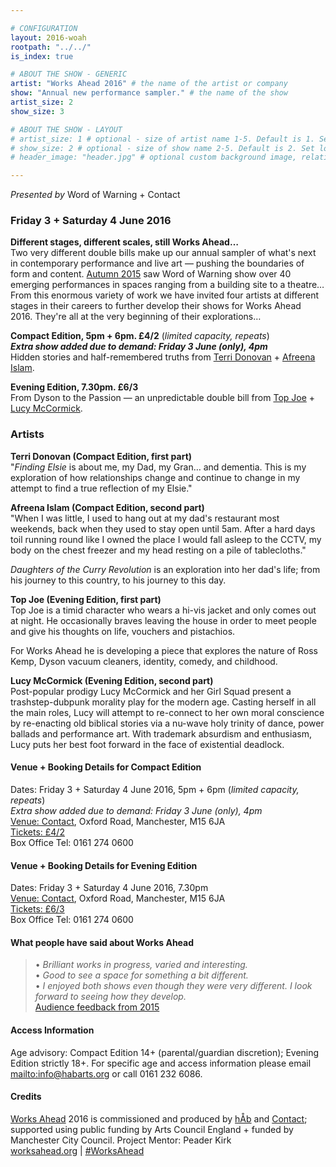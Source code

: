 ```yaml
---

# CONFIGURATION
layout: 2016-woah
rootpath: "../../"
is_index: true

# ABOUT THE SHOW - GENERIC
artist: "Works Ahead 2016" # the name of the artist or company
show: "Annual new performance sampler." # the name of the show
artist_size: 2
show_size: 3

# ABOUT THE SHOW - LAYOUT
# artist_size: 1 # optional - size of artist name 1-5. Default is 1. Set longer names to lower values
# show_size: 2 # optional - size of show name 2-5. Default is 2. Set longer names to lower values
# header_image: "header.jpg" # optional custom background image, relative to current page

---
```

*Presented by* Word of Warning + Contact
         
### Friday 3 + Saturday 4 June 2016        
**Different stages, different scales, still Works Ahead…**          
Two very different double bills make up our annual sampler of what's next in contemporary performance and live art — pushing the boundaries of form and content. [Autumn 2015](/archive/2015-autumnwinter) saw Word of Warning show over 40 emerging performances in spaces ranging from a building site to a theatre… From this enormous variety of work we have invited four artists at different stages in their careers to further develop their shows for Works Ahead 2016. They're all at the very beginning of their explorations…        
        
**Compact Edition, 5pm + 6pm. £4/2** (*limited capacity, repeats*)        
***Extra show added due to demand: Friday 3 June (only), 4pm***           
Hidden stories and half-remembered truths from [Terri Donovan](/current/2016-worksahead/donovan) + [Afreena Islam](/current/2016-worksahead/islam).        
         
**Evening Edition, 7.30pm. £6/3**          
From Dyson to the Passion — an unpredictable double bill from [Top Joe](/current/2016-worksahead/topjoe) + [Lucy McCormick](/current/2016-worksahead/mccormick).        
        
### Artists        
**Terri Donovan (Compact Edition, first part)**           
"*Finding Elsie* is about me, my Dad, my Gran… and dementia. This is my exploration of how relationships change and continue to change in my attempt to find a true reflection of my Elsie."            
          
**Afreena Islam (Compact Edition, second part)**          
"When I was little, I used to hang out at my dad's restaurant most weekends, back when they used to stay open until 5am. After a hard days toil running round like I owned the place I would fall asleep to the CCTV, my body on the chest freezer and my head resting on a pile of tablecloths."             
          
*Daughters of the Curry Revolution* is an exploration into her dad's life; from his journey to this country, to his journey to this day.           
           
**Top Joe (Evening Edition, first part)**             
Top Joe is a timid character who wears a hi-vis jacket and only comes out at night. He occasionally braves leaving the house in order to meet people and give his thoughts on life, vouchers and pistachios.             
          
For Works Ahead he is developing a piece that explores the nature of Ross Kemp, Dyson vacuum cleaners, identity, comedy, and childhood.        
          
**Lucy McCormick (Evening Edition, second part)**         
Post-popular prodigy Lucy McCormick and her Girl Squad present a trashstep-dubpunk morality play for the modern age. Casting herself in all the main roles, Lucy will attempt to re-connect to her own moral conscience by re-enacting old biblical stories via a nu-wave holy trinity of dance, power ballads and performance art. With trademark absurdism and enthusiasm, Lucy puts her best foot forward in the face of existential deadlock.          
            
#### Venue + Booking Details for Compact Edition        
Dates: Friday 3 + Saturday 4 June 2016, 5pm + 6pm (*limited capacity, repeats*)        
*Extra show added due to demand: Friday 3 June (only), 4pm*              
<a href="http://contactmcr.com/visit/getting-here" target="_blank">Venue: Contact</a>, Oxford Road, Manchester, M15 6JA         
<a href="http://contactmcr.com/whats-on/56892-works-ahead-compact-edition/booking" target="_blank">Tickets: £4/2</a>               
Box Office Tel: 0161 274 0600        
       
#### Venue + Booking Details for Evening Edition        
Dates: Friday 3 + Saturday 4 June 2016, 7.30pm        
<a href="http://contactmcr.com/visit/getting-here" target="_blank">Venue: Contact</a>, Oxford Road, Manchester, M15 6JA         
<a href="http://contactmcr.com/whats-on/47292-works-ahead/booking" target="_blank">Tickets: £6/3</a>               
Box Office Tel: 0161 274 0600        
          
#### What people have said about Works Ahead        
>• *Brilliant works in progress, varied and interesting.*        
>• *Good to see a space for something a bit different.*        
>• *I enjoyed both shows even though they were very different. I look forward to seeing how they develop.*          
[Audience feedback from 2015](/archive/2015-worksahead)
          
#### Access Information        
Age advisory: Compact Edition 14+ (parental/guardian discretion); Evening Edition strictly 18+. For specific age and access information please email <mailto:info@habarts.org> or call 0161 232 6086.          
          
#### Credits         
[Works Ahead](/hab/worksahead) 2016 is commissioned and produced by [hÅb](/hab) and <a href="http://contactmcr.com" target="_blank">Contact</a>; supported using public funding by Arts Council England + funded by Manchester City Council. Project Mentor: Peader Kirk        
<a href="http://worksahead.org" target="_blank">worksahead.org</a> | <a href="http://twitter.com/hashtag/WorksAhead" target="_blank">#WorksAhead</a>
